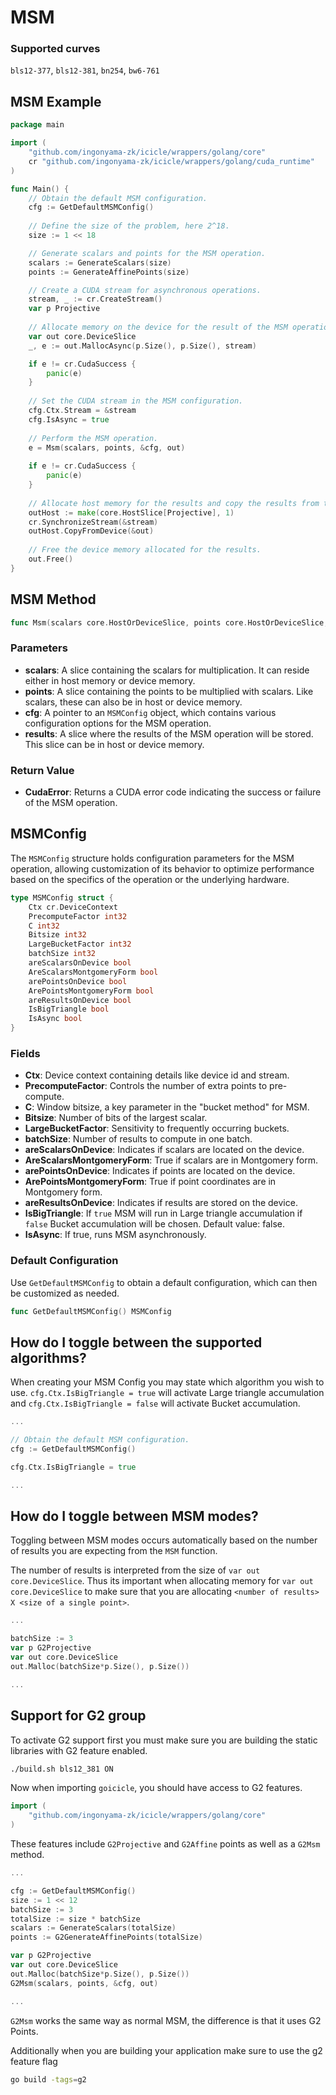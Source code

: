 # MSM


### Supported curves

`bls12-377`, `bls12-381`, `bn254`, `bw6-761`

## MSM Example

```go
package main

import (
    "github.com/ingonyama-zk/icicle/wrappers/golang/core"
    cr "github.com/ingonyama-zk/icicle/wrappers/golang/cuda_runtime"
)

func Main() {
    // Obtain the default MSM configuration.
    cfg := GetDefaultMSMConfig()
    
    // Define the size of the problem, here 2^18.
    size := 1 << 18

    // Generate scalars and points for the MSM operation.
    scalars := GenerateScalars(size)
    points := GenerateAffinePoints(size)

    // Create a CUDA stream for asynchronous operations.
    stream, _ := cr.CreateStream()
    var p Projective
    
    // Allocate memory on the device for the result of the MSM operation.
    var out core.DeviceSlice
    _, e := out.MallocAsync(p.Size(), p.Size(), stream)

    if e != cr.CudaSuccess {
        panic(e)
    }
    
    // Set the CUDA stream in the MSM configuration.
    cfg.Ctx.Stream = &stream
    cfg.IsAsync = true
    
    // Perform the MSM operation.
    e = Msm(scalars, points, &cfg, out)
    
    if e != cr.CudaSuccess {
        panic(e)
    }
    
    // Allocate host memory for the results and copy the results from the device.
    outHost := make(core.HostSlice[Projective], 1)
    cr.SynchronizeStream(&stream)
    outHost.CopyFromDevice(&out)
    
    // Free the device memory allocated for the results.
    out.Free()
}
```

## MSM Method

```go
func Msm(scalars core.HostOrDeviceSlice, points core.HostOrDeviceSlice, cfg *core.MSMConfig, results core.HostOrDeviceSlice) cr.CudaError
```

### Parameters

- **scalars**: A slice containing the scalars for multiplication. It can reside either in host memory or device memory.
- **points**: A slice containing the points to be multiplied with scalars. Like scalars, these can also be in host or device memory.
- **cfg**: A pointer to an `MSMConfig` object, which contains various configuration options for the MSM operation.
- **results**: A slice where the results of the MSM operation will be stored. This slice can be in host or device memory.

### Return Value

- **CudaError**: Returns a CUDA error code indicating the success or failure of the MSM operation.

## MSMConfig

The `MSMConfig` structure holds configuration parameters for the MSM operation, allowing customization of its behavior to optimize performance based on the specifics of the operation or the underlying hardware.

```go
type MSMConfig struct {
    Ctx cr.DeviceContext
    PrecomputeFactor int32
    C int32
    Bitsize int32
    LargeBucketFactor int32
    batchSize int32
    areScalarsOnDevice bool
    AreScalarsMontgomeryForm bool
    arePointsOnDevice bool
    ArePointsMontgomeryForm bool
    areResultsOnDevice bool
    IsBigTriangle bool
    IsAsync bool
}
```

### Fields

- **Ctx**: Device context containing details like device id and stream.
- **PrecomputeFactor**: Controls the number of extra points to pre-compute.
- **C**: Window bitsize, a key parameter in the "bucket method" for MSM.
- **Bitsize**: Number of bits of the largest scalar.
- **LargeBucketFactor**: Sensitivity to frequently occurring buckets.
- **batchSize**: Number of results to compute in one batch.
- **areScalarsOnDevice**: Indicates if scalars are located on the device.
- **AreScalarsMontgomeryForm**: True if scalars are in Montgomery form.
- **arePointsOnDevice**: Indicates if points are located on the device.
- **ArePointsMontgomeryForm**: True if point coordinates are in Montgomery form.
- **areResultsOnDevice**: Indicates if results are stored on the device.
- **IsBigTriangle**: If `true` MSM will run in Large triangle accumulation if `false` Bucket accumulation will be chosen. Default value: false.
- **IsAsync**: If true, runs MSM asynchronously.

### Default Configuration

Use `GetDefaultMSMConfig` to obtain a default configuration, which can then be customized as needed.

```go
func GetDefaultMSMConfig() MSMConfig
```


## How do I toggle between the supported algorithms?

When creating your MSM Config you may state which algorithm you wish to use. `cfg.Ctx.IsBigTriangle = true` will activate Large triangle accumulation and `cfg.Ctx.IsBigTriangle = false` will activate Bucket accumulation.

```go
...

// Obtain the default MSM configuration.
cfg := GetDefaultMSMConfig()

cfg.Ctx.IsBigTriangle = true

...
```

## How do I toggle between MSM modes?

Toggling between MSM modes occurs automatically based on the number of results you are expecting from the `MSM` function.

The number of results is interpreted from the size of `var out core.DeviceSlice`. Thus its important when allocating memory for `var out core.DeviceSlice` to make sure that you are allocating `<number of results> X <size of a single point>`.

```go
... 

batchSize := 3
var p G2Projective
var out core.DeviceSlice
out.Malloc(batchSize*p.Size(), p.Size())

...
```

## Support for G2 group

To activate G2 support first you must make sure you are building the static libraries with G2 feature enabled.

```bash
./build.sh bls12_381 ON
```

Now when importing `goicicle`, you should have access to G2 features.

```go
import (
    "github.com/ingonyama-zk/icicle/wrappers/golang/core"
)
```

These features include `G2Projective` and `G2Affine` points as well as a `G2Msm` method.

```go
...

cfg := GetDefaultMSMConfig()
size := 1 << 12
batchSize := 3
totalSize := size * batchSize
scalars := GenerateScalars(totalSize)
points := G2GenerateAffinePoints(totalSize)

var p G2Projective
var out core.DeviceSlice
out.Malloc(batchSize*p.Size(), p.Size())
G2Msm(scalars, points, &cfg, out)

...
```

`G2Msm` works the same way as normal MSM, the difference is that it uses G2 Points.

Additionally when you are building your application make sure to use the g2 feature flag

```bash
go build -tags=g2
```
